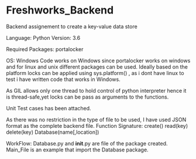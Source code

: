 # Freshworks_Backend

Backend assignement to create a key-value data store

Language: Python Version: 3.6

Required Packages: portalocker

OS: Windows Code works on Windows since portalocker works on windows and for linux and unix different packages can be
used. Ideally based on the platform locks can be applied using sys.platform() , as i dont have linux to test i have
written code that works in Windows.

As GIL allows only one thread to hold control of python interpreter hence it is thread-safe,yet locks can be pass as
arguments to the functions.

Unit Test cases has been attached.

As there was no restriction in the type of file to be used, I have used JSON format as the complete backend file.
Function Signature:
create()
read(key)
delete(key)
Database(name[,location])

WorkFlow:
Database.py and __init__.py are file of the package created. Main_File is an example that import the Database package.
